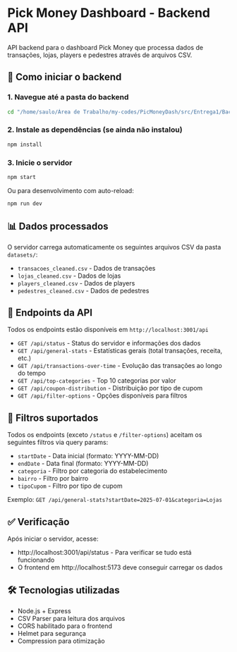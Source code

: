 # Pick Money Dashboard - Backend API

API backend para o dashboard Pick Money que processa dados de transações, lojas, players e pedestres através de arquivos CSV.

## 🚀 Como iniciar o backend

### 1. Navegue até a pasta do backend
```bash
cd "/home/saulo/Área de Trabalho/my-codes/PicMoneyDash/src/Entrega1/Backend"
```

### 2. Instale as dependências (se ainda não instalou)
```bash
npm install
```

### 3. Inicie o servidor
```bash
npm start
```

Ou para desenvolvimento com auto-reload:
```bash
npm run dev
```

## 📊 Dados processados

O servidor carrega automaticamente os seguintes arquivos CSV da pasta `datasets/`:
- `transacoes_cleaned.csv` - Dados de transações
- `lojas_cleaned.csv` - Dados de lojas
- `players_cleaned.csv` - Dados de players  
- `pedestres_cleaned.csv` - Dados de pedestres

## 🔗 Endpoints da API

Todos os endpoints estão disponíveis em `http://localhost:3001/api`

- `GET /api/status` - Status do servidor e informações dos dados
- `GET /api/general-stats` - Estatísticas gerais (total transações, receita, etc.)
- `GET /api/transactions-over-time` - Evolução das transações ao longo do tempo
- `GET /api/top-categories` - Top 10 categorias por valor
- `GET /api/coupon-distribution` - Distribuição por tipo de cupom
- `GET /api/filter-options` - Opções disponíveis para filtros

## 🔧 Filtros suportados

Todos os endpoints (exceto `/status` e `/filter-options`) aceitam os seguintes filtros via query params:

- `startDate` - Data inicial (formato: YYYY-MM-DD)
- `endDate` - Data final (formato: YYYY-MM-DD)  
- `categoria` - Filtro por categoria do estabelecimento
- `bairro` - Filtro por bairro
- `tipoCupom` - Filtro por tipo de cupom

Exemplo: `GET /api/general-stats?startDate=2025-07-01&categoria=Lojas`

## ✅ Verificação

Após iniciar o servidor, acesse:
- http://localhost:3001/api/status - Para verificar se tudo está funcionando
- O frontend em http://localhost:5173 deve conseguir carregar os dados

## 🛠️ Tecnologias utilizadas

- Node.js + Express
- CSV Parser para leitura dos arquivos
- CORS habilitado para o frontend
- Helmet para segurança
- Compression para otimização